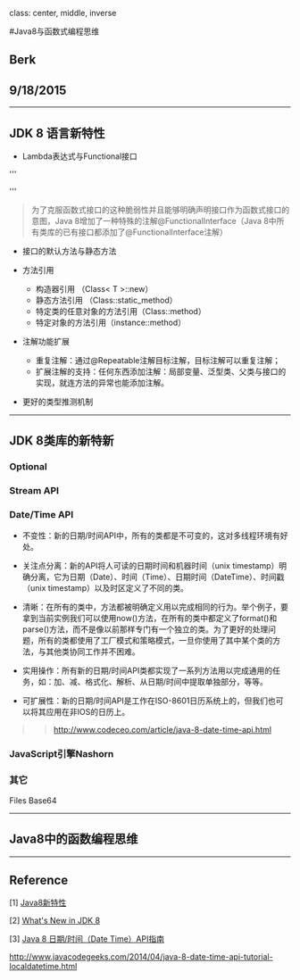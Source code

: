 class: center, middle, inverse

#Java8与函数式编程思维

## Berk
## 9/18/2015

---


## JDK 8 语言新特性

- Lambda表达式与Functional接口

'''

'''

>为了克服函数式接口的这种脆弱性并且能够明确声明接口作为函数式接口的意图，Java 8增加了一种特殊的注解@FunctionalInterface（Java 8中所有类库的已有接口都添加了@FunctionalInterface注解）

- 接口的默认方法与静态方法


- 方法引用
  - 构造器引用 （Class< T >::new）
  - 静态方法引用 （Class::static_method）
  - 特定类的任意对象的方法引用（Class::method）
  - 特定对象的方法引用（instance::method）

- 注解功能扩展
  - 重复注解：通过@Repeatable注解目标注解，目标注解可以重复注解；
  - 扩展注解的支持：任何东西添加注解：局部变量、泛型类、父类与接口的实现，就连方法的异常也能添加注解。

- 更好的类型推测机制

---

## JDK 8类库的新特新

### Optional

### Stream API

### Date/Time API

- 不变性：新的日期/时间API中，所有的类都是不可变的，这对多线程环境有好处。

- 关注点分离：新的API将人可读的日期时间和机器时间（unix timestamp）明确分离，它为日期（Date）、时间（Time）、日期时间（DateTime）、时间戳（unix timestamp）以及时区定义了不同的类。

- 清晰：在所有的类中，方法都被明确定义用以完成相同的行为。举个例子，要拿到当前实例我们可以使用now()方法，在所有的类中都定义了format()和parse()方法，而不是像以前那样专门有一个独立的类。为了更好的处理问题，所有的类都使用了工厂模式和策略模式，一旦你使用了其中某个类的方法，与其他类协同工作并不困难。

- 实用操作：所有新的日期/时间API类都实现了一系列方法用以完成通用的任务，如：加、减、格式化、解析、从日期/时间中提取单独部分，等等。

- 可扩展性：新的日期/时间API是工作在ISO-8601日历系统上的，但我们也可以将其应用在非IOS的日历上。


>> http://www.codeceo.com/article/java-8-date-time-api.html

### JavaScript引擎Nashorn

### 其它
Files 
Base64

---

## Java8中的函数编程思维

---

## Reference

[1] [Java8新特性](http://www.importnew.com/11908.html#NewFeatureOfLanguage)

[2] [What's New in JDK 8](http://www.oracle.com/technetwork/java/javase/8-whats-new-2157071.html)

[3] [Java 8 日期/时间（Date Time）API指南](http://www.codeceo.com/article/java-8-date-time-api.html)

http://www.javacodegeeks.com/2014/04/java-8-date-time-api-tutorial-localdatetime.html